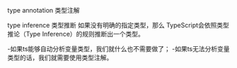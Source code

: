  type annotation 类型注解

 type inference 类型推断
 如果没有明确的指定类型，那么 TypeScript会依照类型推论（Type Inference）的规则推断出一个类型。

 -如果ts能够自动分析变量类型，我们就什么也不需要做了；
 -如果ts无法分析变量类型的话，我们就需要使用类型注解。